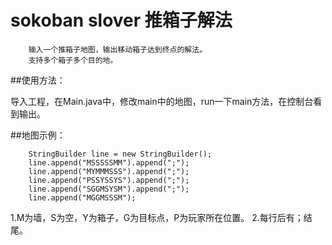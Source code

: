 # sokoban slover 推箱子解法
		输入一个推箱子地图，输出移动箱子达到终点的解法。
		支持多个箱子多个目的地。

##使用方法：

导入工程，在Main.java中，修改main中的地图，run一下main方法，在控制台看到输出。

##地图示例：

		StringBuilder line = new StringBuilder();
		line.append("MSSSSSMM").append(";");
		line.append("MYMMMSSS").append(";");
		line.append("PSSYSSYS").append(";");
		line.append("SGGMSYSM").append(";");
		line.append("MGGMSSSM");
1.M为墙，S为空，Y为箱子，G为目标点，P为玩家所在位置。
2.每行后有；结尾。
